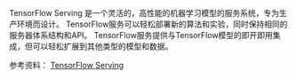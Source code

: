 TensorFlow Serving 是一个灵活的，高性能的机器学习模型的服务系统，专为生产环境而设计。 TensorFlow服务可以轻松部署新的算法和实验，同时保持相同的服务器体系结构和API。 TensorFlow服务提供与TensorFlow模型的即开即用集成，但可以轻松扩展到其他类型的模型和数据。

参考资料：
[TensorFlow Serving](https://tensorflow.github.io/serving/)
